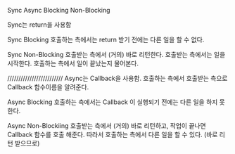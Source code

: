 
Sync Async
Blocking Non-Blocking

Sync는 return을 사용함

Sync Blocking
호출하는 측에서는 return 받기 전에는 다른 일을 할 수 없다.

Sync Non-Blocking
호출받는 측에서 (거의) 바로 리턴한다. 호출받는 측에서는 일을 시작한다.
호출하는 측에서 일이 끝났는지 물어본다. 

/////////////////////////
Async는 Callback을 사용함.
호출하는 측에서 호출받는 측으로 Callback 함수이름을 알려준다.

Async Blocking
호출하는 측에서는 Callback 이 실행되기 전에는 다른 일을 하지 못한다.

Async Non-Blockiing
호출받는 측에서 (거의) 바로 리턴하고, 작업이 끝나면 Callback 함수를 호출 해준다.
따라서 호출하는 측에서 다른 일을 할 수 있다. (바로 리턴 받으므로)
 
